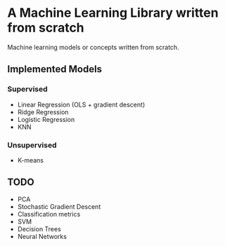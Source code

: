 # A Machine Learning Library written from scratch

Machine learning models or concepts written from scratch.

## Implemented Models

### Supervised

* Linear Regression (OLS + gradient descent)
* Ridge Regression
* Logistic Regression
* KNN

### Unsupervised

* K-means

## TODO

* PCA
* Stochastic Gradient Descent
* Classification metrics
* SVM
* Decision Trees
* Neural Networks
